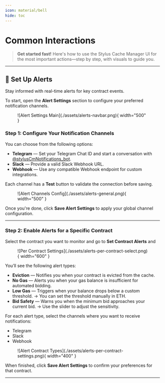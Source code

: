 ```yaml
---
icon: material/bell
hide: toc
---
```


# **Common Interactions**

> **Get started fast!** Here's how to use the Stylus Cache Manager UI for the most important actions—step by step, with visuals to guide you.

---

## **🔔 Set Up Alerts**

Stay informed with real-time alerts for key contract events.

To start, open the **Alert Settings** section to configure your preferred notification channels.

<figure markdown="span">
  ![Alert Settings Main](./assets/alerts-navbar.png){ width="500" }
</figure>

### **Step 1: Configure Your Notification Channels**

You can choose from the following options:

- **Telegram** — Set your Telegram Chat ID and start a conversation with [@stylusCmNotifications_bot](https://t.me/stylusCmNotifications_bot).
- **Slack** — Provide a valid Slack Webhook URL.
- **Webhook** — Use any compatible Webhook endpoint for custom integrations.

Each channel has a **Test** button to validate the connection before saving.

<figure markdown="span">
  ![Alert Channels Config](./assets/alerts-general.png){ width="500" }
</figure>

Once you're done, click **Save Alert Settings** to apply your global channel configuration.

---

### **Step 2: Enable Alerts for a Specific Contract**

Select the contract you want to monitor and go to **Set Contract Alerts** and

<figure markdown="span">
  ![Per Contract Settings](./assets/alerts-per-contract-select.png){ width="600" }
</figure>

You’ll see the following alert types:

- **Eviction** — Notifies you when your contract is evicted from the cache.
- **No Gas** — Alerts you when your gas balance is insufficient for automated bidding.
- **Low Gas** — Triggers when your balance drops below a custom threshold.
  → You can set the threshold manually in ETH.
- **Bid Safety** — Warns you when the minimum bid approaches your current bid.
  → Use the slider to adjust the sensitivity.

For each alert type, select the channels where you want to receive notifications:

- Telegram
- Slack
- Webhook

<figure markdown="span">
  ![Alert Contract Types](./assets/alerts-per-contract-settings.png){ width="400" }
</figure>

When finished, click **Save Alert Settings** to confirm your preferences for that contract.

---
